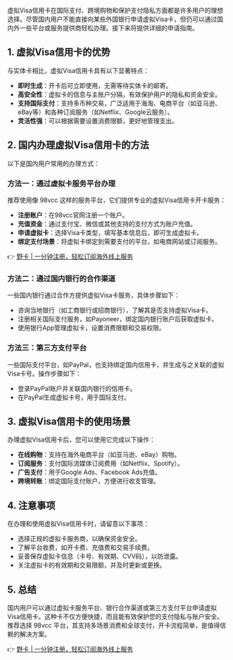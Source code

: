 虚拟Visa信用卡在国际支付、跨境购物和保护支付隐私方面都是许多用户的理想选择。尽管国内用户不能直接向某些外国银行申请虚拟Visa卡，但仍可以通过国内外一些平台或服务提供商轻松办理。接下来将提供详细的申请指南。

## 1. 虚拟Visa信用卡的优势

与实体卡相比，虚拟Visa信用卡具有以下显著特点：

- **即时生成**：开卡后可立即使用，无需等待实体卡的邮寄。
- **高安全性**：虚拟卡的信息与主账户分隔，有效保护用户的隐私和资金安全。
- **支持国际支付**：支持多币种交易，广泛适用于海淘、电商平台（如亚马逊、eBay等）和各种订阅服务（如Netflix、Google云服务）。
- **灵活性强**：可以根据需要设置消费限额，更好地管理支出。

## 2. 国内办理虚拟Visa信用卡的方法

以下是国内用户常用的办理方式：

### 方法一：通过虚拟卡服务平台办理

推荐使用像 98vcc 这样的服务平台，它们提供专业的虚拟Visa信用卡开卡服务：

- **注册账户**：在98vcc官网注册一个账户。
- **充值资金**：通过支付宝、微信或其他支持的支付方式为账户充值。
- **申请虚拟卡**：选择Visa卡类型，填写基本信息后，即可生成虚拟卡。
- **绑定支付场景**：将虚拟卡绑定到需要支付的平台，如电商网站或订阅服务。

👉 [野卡 | 一分钟注册，轻松订阅海外线上服务](https://bit.ly/bewildcard)

### 方法二：通过国内银行的合作渠道

一些国内银行通过合作方提供虚拟Visa卡服务，具体步骤如下：

- 咨询当地银行（如工商银行或招商银行），了解其是否支持虚拟Visa卡。
- 注册相关国际支付服务，如Payoneer，绑定国内银行账户后获取虚拟卡。
- 使用银行App管理虚拟卡，设置消费限额和交易权限。

### 方法三：第三方支付平台

一些国际支付平台，如PayPal，也支持绑定国内信用卡，并生成与之关联的虚拟Visa卡号。操作步骤如下：

- 登录PayPal账户并关联国内银行的信用卡。
- 在PayPal生成虚拟卡号，用于国际支付。

## 3. 虚拟Visa信用卡的使用场景

办理虚拟Visa信用卡后，您可以使用它完成以下操作：

- **在线购物**：支持在海外电商平台（如亚马逊、eBay）购物。
- **订阅服务**：支付国际流媒体订阅费用（如Netflix、Spotify）。
- **广告支付**：用于Google Ads、Facebook Ads充值。
- **跨境转账**：绑定国际支付账户，方便进行收支管理。

## 4. 注意事项

在办理和使用虚拟Visa信用卡时，请留意以下事项：

- 选择正规的虚拟卡服务商，以确保资金安全。
- 了解平台收费，如开卡费、充值费和交易手续费。
- 妥善保存虚拟卡信息（卡号、有效期、CVV码），以防泄露。
- 关注虚拟卡的有效期和交易限额，并及时更新或更换。

## 5. 总结

国内用户可以通过虚拟卡服务平台、银行合作渠道或第三方支付平台申请虚拟Visa信用卡。这种卡不仅方便快捷，而且能有效保护您的支付隐私与账户安全。推荐选择 98vcc 平台，其支持多场景消费和全球支付，开卡流程简单，是值得信赖的解决方案。

👉 [野卡 | 一分钟注册，轻松订阅海外线上服务](https://bit.ly/bewildcard)